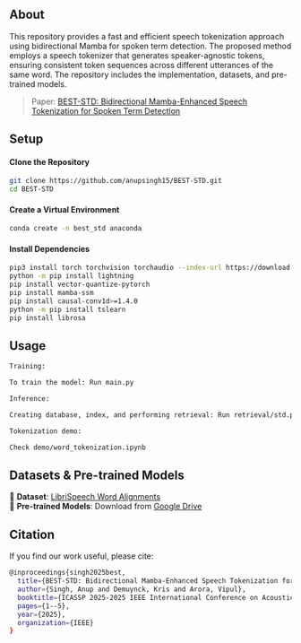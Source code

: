 ## About

This repository provides a fast and efficient speech tokenization approach using bidirectional Mamba for spoken term detection.  The proposed method employs a speech tokenizer that generates speaker-agnostic tokens, ensuring consistent token sequences across different utterances of the same word. The repository includes the implementation, datasets, and pre-trained models.

> Paper: [BEST-STD: Bidirectional Mamba-Enhanced Speech Tokenization for Spoken Term Detection](https://ieeexplore.ieee.org/abstract/document/10889633)

## Setup

#### Clone the Repository
```sh
git clone https://github.com/anupsingh15/BEST-STD.git
cd BEST-STD
```

#### Create a Virtual Environment
```sh
conda create -n best_std anaconda
```

#### Install Dependencies
```sh
pip3 install torch torchvision torchaudio --index-url https://download.pytorch.org/whl/cu121
python -m pip install lightning
pip install vector-quantize-pytorch
pip install mamba-ssm
pip install causal-conv1d>=1.4.0
python -m pip install tslearn
pip install librosa
```

## Usage
```sh
Training:

To train the model: Run main.py

Inference:

Creating database, index, and performing retrieval: Run retrieval/std.py

Tokenization demo:

Check demo/word_tokenization.ipynb
```


## Datasets & Pre-trained Models

🔹 **Dataset**: [LibriSpeech Word Alignments](https://github.com/CorentinJ/librispeech-alignments)  
🔹 **Pre-trained Models**: Download from [Google Drive](https://drive.google.com/drive/folders/1Q07VPmitxqGRfdqhJ-dTpV_YsCrMimMC?usp=sharing)

## Citation

If you find our work useful, please cite:
```sh
@inproceedings{singh2025best,
  title={BEST-STD: Bidirectional Mamba-Enhanced Speech Tokenization for Spoken Term Detection},
  author={Singh, Anup and Demuynck, Kris and Arora, Vipul},
  booktitle={ICASSP 2025-2025 IEEE International Conference on Acoustics, Speech and Signal Processing (ICASSP)},
  pages={1--5},
  year={2025},
  organization={IEEE}
}
```
